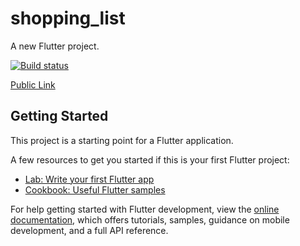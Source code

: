 # shopping_list

A new Flutter project.

[![Build status](https://build.appcenter.ms/v0.1/apps/439c29e5-3250-4cce-bed4-5dd9d7293266/branches/master/badge)](https://appcenter.ms)

[Public Link](https://install.appcenter.ms/orgs/pbp-a-shoppinglist/apps/shopping-list/distribution_groups/public)

## Getting Started

This project is a starting point for a Flutter application.

A few resources to get you started if this is your first Flutter project:

- [Lab: Write your first Flutter app](https://docs.flutter.dev/get-started/codelab)
- [Cookbook: Useful Flutter samples](https://docs.flutter.dev/cookbook)

For help getting started with Flutter development, view the
[online documentation](https://docs.flutter.dev/), which offers tutorials,
samples, guidance on mobile development, and a full API reference.
